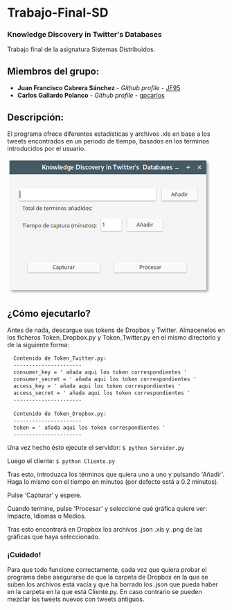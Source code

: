 # Trabajo-Final-SD
### Knowledge Discovery in Twitter's  Databases
Trabajo final de la asignatura Sistemas Distribuidos.

## Miembros del grupo:
- **Juan Francisco Cabrera Sánchez** - *Github profile* - [JF95](https://github.com/JF95)
- **Carlos Gallardo Polanco** - *Github profile* - [gpcarlos](https://github.com/gpcarlos)

## Descripción:
  El programa ofrece diferentes estadísticas y archivos .xls en base a los
  tweets encontrados en un periodo de tiempo, basados en los términos
  introducidos por el usuario.

![Preview](/Screen.png)

## ¿Cómo ejecutarlo?
  Antes de nada, descargue sus tokens de Dropbox y Twitter.
  Almacenelos en los ficheros Token_Dropbox.py y Token_Twitter.py
  en el mismo directorio y de la siguiente forma:

      Contenido de Token_Twitter.py:
      ----------------------
      consumer_key = ' añada aqui los token correspondientes '
      consumer_secret = ' añada aqui los token correspondientes '
      access_key = ' añada aqui los token correspondientes '
      access_secret = ' añada aqui los token correspondientes '
      ----------------------

      Contenido de Token_Dropbox.py:
      ----------------------
      token = ' añada aqui los token correspondientes '
      ----------------------

  Una vez hecho ésto ejecute el servidor:
    ```
    $ python Servidor.py
    ```

  Luego el cliente:
    ```
    $ python Cliente.py
    ```

  Tras esto, introduzca los términos que quiera uno a uno y pulsando 'Añadir'.
  Haga lo mismo con el tiempo en minutos (por defecto está a 0.2 minutos).

  Pulse 'Capturar' y espere.

  Cuando termine, pulse 'Procesar' y seleccione qué gráfica quiere ver:
  Impacto, Idiomas o Medios.

  Tras esto encontrará en Dropbox los archivos .json .xls y .png de las
  gráficas que haya seleccionado.

### ¡Cuidado!

  Para que todo funcione correctamente, cada vez que quiera probar el programa debe asegurarse de que la carpeta de Dropbox en la que se suben los archivos está vacía y que ha borrado los .json que pueda haber en la carpeta en la que está Cliente.py. En caso contrario se pueden mezclar los tweets nuevos con tweets antiguos.
